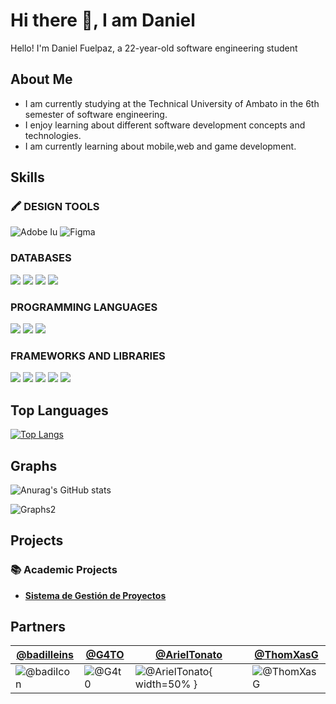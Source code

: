 # Hi there 👋, I am Daniel

Hello! I'm Daniel Fuelpaz, a 22-year-old software engineering student

## About Me

- I am currently studying at the Technical University of Ambato in the 6th semester of software engineering.
- I enjoy learning about different software development concepts and technologies.
- I am currently learning about mobile,web and game development.

## Skills

### 🖍 DESIGN TOOLS

![Adobe Iu](https://img.shields.io/badge/Adobe%20Illustrator-FF9A00?style=for-the-badge&logo=adobe%20illustrator&logoColor=white)
![Figma](https://img.shields.io/badge/Figma-F24E1E?style=for-the-badge&logo=figma&logoColor=white)

### DATABASES

![](https://img.shields.io/badge/Oracle-F80000?style=for-the-badge&logo=Oracle&logoColor=white)
![](https://img.shields.io/badge/PosstgreSQL-316192?style=for-the-badge&logo=postgresql&logoColor=)
![](https://img.shields.io/badge/MongoDB-4EA94B?style=for-the-badge&logo=mongodb&logoColor=white)
![](https://img.shields.io/badge/MySQL-005C84?style=for-the-badge&logo=mysql&logoColor=white)

### PROGRAMMING LANGUAGES

![](https://img.shields.io/badge/HTML5-E34F26?style=for-the-badge&logo=html5&logoColor=white)
![](https://img.shields.io/badge/CSS3-1572B6?style=for-the-badge&logo=css3&logoColor=white)
![](https://img.shields.io/badge/JavaScript-323330?style=for-the-badge&logo=javascript&logoColor=F7DF1E)

### FRAMEWORKS AND LIBRARIES

![](https://img.shields.io/badge/React-20232A?style=for-the-badge&logo=react&logoColor=61DAFB)
![](https://img.shields.io/badge/Express.js-000000?style=for-the-badge&logo=express&logoColor=white)
![](https://img.shields.io/badge/Node.js-339933?style=for-the-badge&logo=nodedotjs&logoColor=white)
![](https://img.shields.io/badge/Xampp-F37623?style=for-the-badge&logo=xampp&logoColor=white)
![](https://img.shields.io/badge/Godot-478CBF?style=for-the-badge&logo=GodotEngine&logoColor=white)

## Top Languages

[![Top Langs](https://github-readme-stats.vercel.app/api/top-langs/?username=d4rkgh057&layout=compact&hide=HTML,CSS)](https://github.com/anuraghazragithub-readme-stats)


## Graphs

![Anurag's GitHub stats](https://github-readme-stats.vercel.app/api?username=d4rkgh057&show_icons=true&theme=dark)

![Graphs2](https://github-profile-summary-cards.vercel.app/api/cards/profile-details?username=d4rkgh057&theme=github_dark)

## Projects

### 📚 Academic Projects

- [**Sistema de Gestión de Proyectos**](https://github.com/DanielFuelpaz/Proyecto1erParcialED.git)

## Partners

| [@badilleins](https://github.com/badilleins)| [@G4TO](https://github.com/CarlosAl21)| [@ArielTonato](https://github.com/ArielTonato)| [@ThomXasG](https://github.com/ThomXasG)|
| --- | --- | --- | --- |
| ![@badiIcon](https://avatars.githubusercontent.com/u/72108507?s=150) | ![@G4t0](https://avatars.githubusercontent.com/u/108234879?s=155&v=1) | ![@ArielTonato](https://avatars.githubusercontent.com/u/121694409?s=150&v=1){ width=50% } | ![@ThomXasG](https://avatars.githubusercontent.com/u/129432152?s=155&v=1) | 

